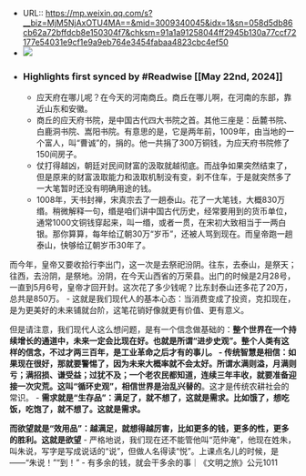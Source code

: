 - URL:: https://mp.weixin.qq.com/s?__biz=MjM5NjAxOTU4MA==&mid=3009340045&idx=1&sn=058d5db86cb62a72bffdcb8e150304f7&chksm=91a1a91258044ff2945b130a77ccf72177e54031e9cf1e9a9eb764e3454fabaa4823cbc4ef50
- ![](https://readwise-assets.s3.amazonaws.com/static/images/article3.5c705a01b476.png)
- ### Highlights first synced by #Readwise [[May 22nd, 2024]]
    - 应天府在哪儿呢？在今天的河南商丘。商丘在哪儿啊，在河南的东部，靠近山东和安徽。
    - 商丘的应天府书院，是中国古代四大书院之首。其他三座是：岳麓书院、白鹿洞书院、嵩阳书院。有意思的是，它是两年前，1009年，由当地的一个富人，叫“曹诚”的，捐的。他一共捐了300万铜钱，为应天府书院修了150间房子。
    - 仗打得越凶，朝廷对民间财富的汲取就越彻底。而战争如果突然结束了，但是原来的财富汲取能力和汲取机制没有变，刹不住车，于是就突然多了一大笔暂时还没有明确用途的钱。
    - 1008年，天书封禅，宋真宗去了一趟泰山。花了一大笔钱，大概830万缗。稍微解释一句，缗是咱们讲中国古代历史，经常要用到的货币单位，通常1000文铜钱穿起来，叫一缗，或者一贯，在宋初大致相当于一两白银。那你算算，每年给辽朝30万“岁币”，还被人骂到现在。而皇帝跑一趟泰山，快够给辽朝岁币30年了。

而今年，皇帝又要收拾行李出门，这一次是去祭祀汾阴。往东，去泰山，是祭天；往西，去汾阴，是祭地。汾阴，在今天山西省的万荣县。出门的时候是2月28号，一直到5月6号，皇帝才回开封。这次花了多少钱呢？比东封泰山还多花了20万，总共是850万。
    - 这就是我们现代人的基本心态：当消费变成了投资，克扣现在，是为更美好的未来铺就台阶，这笔花销好像就更有价值、更有意义。

但是请注意，我们现代人这么想问题，是有一个信念做基础的：**整个世界在一个持续增长的通道中，未来一定会比现在好。也就是所谓“进步史观”。**整个人类有这样的信念，不过才两三百年，是工业革命之后才有的事儿。
    - 传统智慧是相信：如果现在很好，那就要警惕了，因为未来大概率就不会太好。所谓水满则溢，月满则亏；满招损、谦受益；过犹不及；一个老农民都知道，连续三年丰收，就要准备迎接一次灾荒。这叫**“循环史观”，相信世界是治乱兴替的**。这才是传统农耕社会的常识。
    - **需求就是“生存品”：满足了，就不想了，这就是需求。比如饿了，想吃饭，吃饱了，就不想了。这就是需求。**

**而欲望就是“效用品”：越满足，就想得越厉害，比如更多的钱，更多的性，更多的胜利。这就是欲望**
    - 严格地说，我们现在还不能管他叫“范仲淹”，他现在姓朱，叫朱说，写字是写成说话的“说”，但做人名得读“悦”。上课点名儿的时候，是——“朱说！”“到！”
    - 有多余的钱，就会干多余的事｜《文明之旅》公元1011
